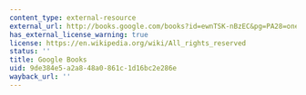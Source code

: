 ```yaml
---
content_type: external-resource
external_url: http://books.google.com/books?id=ewnTSK-nBzEC&pg=PA28=onepage
has_external_license_warning: true
license: https://en.wikipedia.org/wiki/All_rights_reserved
status: ''
title: Google Books
uid: 9de384e5-a2a8-48a0-861c-1d16bc2e286e
wayback_url: ''
---
```

